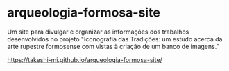# arqueologia-formosa-site
Um site para divulgar e organizar as informações dos trabalhos desenvolvidos no projeto "Iconografia das Tradições: um estudo acerca da arte rupestre formosense com vistas à criação de um banco de imagens."

https://takeshi-mi.github.io/arqueologia-formosa-site/
